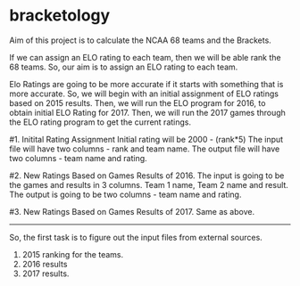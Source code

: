 # bracketology
Aim of this project is to calculate the NCAA 68 teams and the Brackets.

If we can assign an ELO rating to each team, then we will be able rank the 68 teams. So, our aim is to assign an ELO rating to each team.

Elo Ratings are going to be more accurate if it starts with something that is more accurate. So, we will begin with an initial assignment of ELO ratings based on 2015 results. Then, we will run the ELO program for 2016, to obtain initial ELO Rating for 2017. Then, we will run the 2017 games through the ELO rating program to get the current ratings.

#1. Initital Rating Assignment
Initial rating will be 2000 - (rank*5)
The input file will have two columns - rank and team name.
The output file will have two columns - team name and rating.

#2. New Ratings Based on Games Results of 2016.
The input is going to be the games and results in 3 columns. Team 1 name, Team 2 name and result.
The output is going to be two columns - team name and rating.

#3. New Ratings Based on Games Results of 2017.
Same as above.

----------
So, the first task is to figure out the input files from external sources.
1. 2015 ranking for the teams.
2. 2016 results
3. 2017 results.
